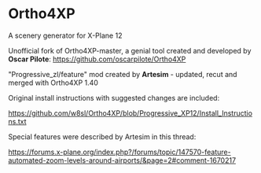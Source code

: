# Ortho4XP
A scenery generator for X-Plane 12

Unofficial fork of Ortho4XP-master, a genial tool created and developed by **Oscar Pilote**:
https://github.com/oscarpilote/Ortho4XP

"Progressive_zl/feature" mod created by **Artesim** -  updated, recut and merged with Ortho4XP 1.40

Original install instructions with suggested changes are included:

https://github.com/w8sl/Ortho4XP/blob/Progressive_XP12/Install_Instructions.txt

Special features were described by Artesim in this thread:

https://forums.x-plane.org/index.php?/forums/topic/147570-feature-automated-zoom-levels-around-airports/&page=2#comment-1670217
